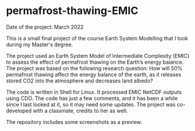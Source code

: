 # permafrost-thawing-EMIC

Date of the project: March 2022

This is a small final project of the course Earth System Modelling that I took during my Master's degree. 

The project used an Earth System Model of Intermediate Complexity (EMIC) to assess the effect of permafrost thawing on the Earth’s energy balance. The project was based on the following research question: How will 50% permafrost thawing affect the energy balance of the earth, as it releases stored CO2 into the atmosphere and decreases land albedo?

The code is written in Shell for Linux. It processed EMIC NetCDF outputs using CDO. The code has just a few comments, and it has been a while since I last looked at it, so it may need some updates. The project was co-developed with a classmate, credits to her as well. 

The repository includes some screenshots as a preview.


